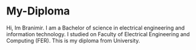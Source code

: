 # My-Diploma
Hi, Im Branimir.
I am a Bachelor of science in electrical engineering and information technology.
I studied on Faculty of Electrical Engineering and Computing (FER).
This is my diploma from University.
